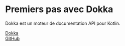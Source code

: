 # Premiers pas avec Dokka

Dokka est un moteur de documentation API pour Kotlin.

[Dokka](https://kotlinlang.org/docs/dokka-get-started.html)<br>
[GitHub](https://github.com/Kotlin/dokka)